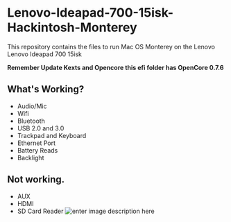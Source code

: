 # Lenovo-Ideapad-700-15isk-Hackintosh-Monterey
This repository contains the files to run Mac OS Monterey on the Lenovo Lenovo Ideapad 700 15isk

**Remember Update Kexts and Opencore this efi folder has OpenCore 0.7.6**

What's Working?
 -
 - Audio/Mic
 - Wifi
 - Bluetooth
 - USB 2.0 and 3.0
 - Trackpad and Keyboard
 - Ethernet Port
 - Battery Reads
 - Backlight 

Not working.
-

 - AUX
 - HDMI
 - SD Card Reader
![enter image description here](https://preview.redd.it/gsizsqkgwr581.png?width=1920&format=png&auto=webp&s=d8f4ed8ed7f1ec6427a25e87044766969ec159ab)
